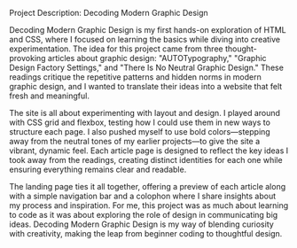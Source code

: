 Project Description: Decoding Modern Graphic Design

Decoding Modern Graphic Design is my first hands-on exploration of HTML and CSS, where I focused on learning the basics while diving into creative experimentation. The idea for this project came from three thought-provoking articles about graphic design: "AUTOTypography," "Graphic Design Factory Settings," and "There Is No Neutral Graphic Design." These readings critique the repetitive patterns and hidden norms in modern graphic design, and I wanted to translate their ideas into a website that felt fresh and meaningful.

The site is all about experimenting with layout and design. I played around with CSS grid and flexbox, testing how I could use them in new ways to structure each page. I also pushed myself to use bold colors—stepping away from the neutral tones of my earlier projects—to give the site a vibrant, dynamic feel. Each article page is designed to reflect the key ideas I took away from the readings, creating distinct identities for each one while ensuring everything remains clear and readable.

The landing page ties it all together, offering a preview of each article along with a simple navigation bar and a colophon where I share insights about my process and inspiration. For me, this project was as much about learning to code as it was about exploring the role of design in communicating big ideas. Decoding Modern Graphic Design is my way of blending curiosity with creativity, making the leap from beginner coding to thoughtful design.